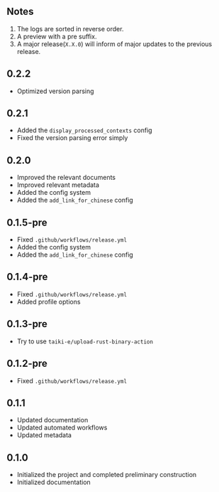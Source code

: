 ## Notes
1. The logs are sorted in reverse order.
2. A preview with a pre suffix.
3. A major release(`X.X.0`) will inform of major updates to the previous release.

## 0.2.2
- Optimized version parsing

## 0.2.1
- Added the `display_processed_contexts` config
- Fixed the version parsing error simply

## 0.2.0
- Improved the relevant documents
- Improved relevant metadata
- Added the config system
- Added the `add_link_for_chinese` config

## 0.1.5-pre
- Fixed `.github/workflows/release.yml`
- Added the config system
- Added the `add_link_for_chinese` config

## 0.1.4-pre
- Fixed `.github/workflows/release.yml`
- Added profile options

## 0.1.3-pre
- Try to use `taiki-e/upload-rust-binary-action`

## 0.1.2-pre
- Fixed `.github/workflows/release.yml`

## 0.1.1
- Updated documentation
- Updated automated workflows
- Updated metadata

## 0.1.0
- Initialized the project and completed preliminary construction
- Initialized documentation
